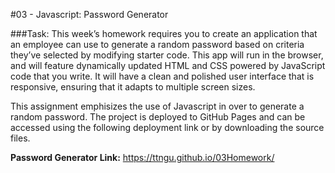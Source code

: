 #03 - Javascript: Password Generator

###Task:
This week’s homework requires you to create an application that an employee can use to generate a random password based on criteria they’ve selected by modifying starter code. This app will run in the browser, and will feature dynamically updated HTML and CSS powered by JavaScript code that you write. It will have a clean and polished user interface that is responsive, ensuring that it adapts to multiple screen sizes.


This assignment emphisizes the use of Javascript in over to generate a random password. The project is deployed to GitHub Pages and can be accessed using the following deployment link or by downloading the source files.

**Password Generator Link:**
https://ttngu.github.io/03Homework/

